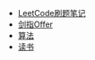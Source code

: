 * [LeetCode刷题笔记](file/leetcode.md) 
* [剑指Offer](file/offer.md)
* [算法](file/algorithm/)
* [读书](file/reading/)